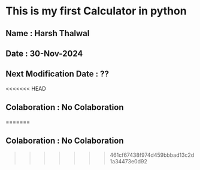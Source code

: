 # This is my first Calculator in python
## Name : Harsh Thalwal
## Date : 30-Nov-2024
## Next Modification Date : ??
<<<<<<< HEAD
## Colaboration : No Colaboration
=======
## Colaboration : No Colaboration
>>>>>>> 461cf67438f974d459bbbad13c2d1a34473e0d92
